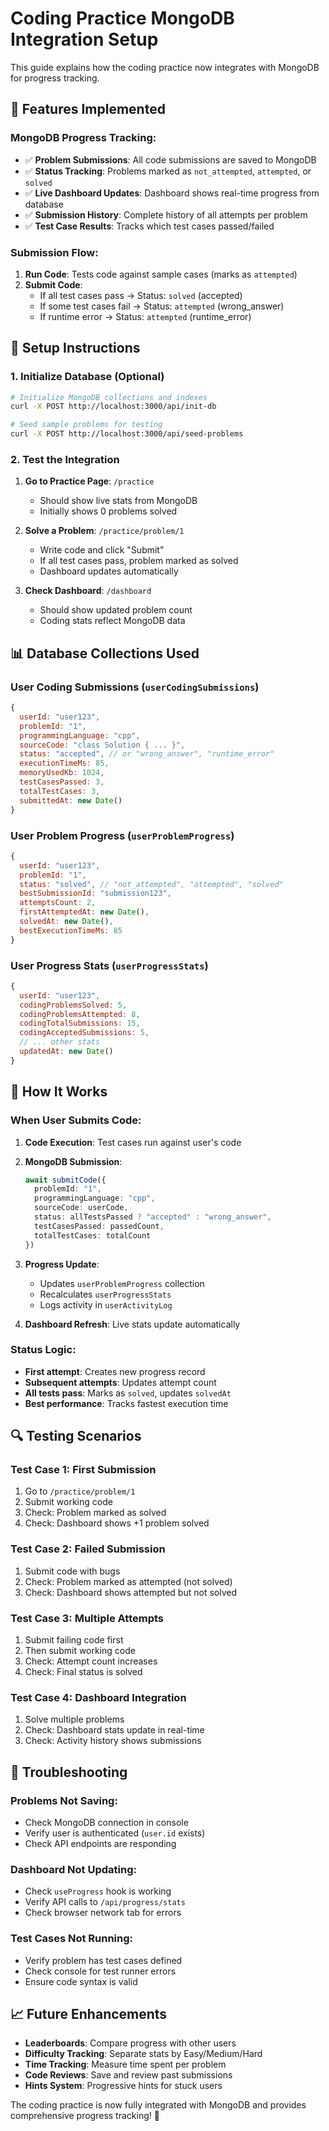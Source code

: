 # Coding Practice MongoDB Integration Setup

This guide explains how the coding practice now integrates with MongoDB for progress tracking.

## 🚀 Features Implemented

### **MongoDB Progress Tracking:**
- ✅ **Problem Submissions**: All code submissions are saved to MongoDB
- ✅ **Status Tracking**: Problems marked as `not_attempted`, `attempted`, or `solved`
- ✅ **Live Dashboard Updates**: Dashboard shows real-time progress from database
- ✅ **Submission History**: Complete history of all attempts per problem
- ✅ **Test Case Results**: Tracks which test cases passed/failed

### **Submission Flow:**
1. **Run Code**: Tests code against sample cases (marks as `attempted`)
2. **Submit Code**: 
   - If all test cases pass → Status: `solved` (accepted)
   - If some test cases fail → Status: `attempted` (wrong_answer)
   - If runtime error → Status: `attempted` (runtime_error)

## 🔧 Setup Instructions

### 1. Initialize Database (Optional)
```bash
# Initialize MongoDB collections and indexes
curl -X POST http://localhost:3000/api/init-db

# Seed sample problems for testing
curl -X POST http://localhost:3000/api/seed-problems
```

### 2. Test the Integration

1. **Go to Practice Page**: `/practice`
   - Should show live stats from MongoDB
   - Initially shows 0 problems solved

2. **Solve a Problem**: `/practice/problem/1`
   - Write code and click "Submit"
   - If all test cases pass, problem marked as solved
   - Dashboard updates automatically

3. **Check Dashboard**: `/dashboard`
   - Should show updated problem count
   - Coding stats reflect MongoDB data

## 📊 Database Collections Used

### **User Coding Submissions** (`userCodingSubmissions`)
```javascript
{
  userId: "user123",
  problemId: "1", 
  programmingLanguage: "cpp",
  sourceCode: "class Solution { ... }",
  status: "accepted", // or "wrong_answer", "runtime_error"
  executionTimeMs: 85,
  memoryUsedKb: 1024,
  testCasesPassed: 3,
  totalTestCases: 3,
  submittedAt: new Date()
}
```

### **User Problem Progress** (`userProblemProgress`)
```javascript
{
  userId: "user123",
  problemId: "1",
  status: "solved", // "not_attempted", "attempted", "solved"
  bestSubmissionId: "submission123",
  attemptsCount: 2,
  firstAttemptedAt: new Date(),
  solvedAt: new Date(),
  bestExecutionTimeMs: 85
}
```

### **User Progress Stats** (`userProgressStats`)
```javascript
{
  userId: "user123",
  codingProblemsSolved: 5,
  codingProblemsAttempted: 8,
  codingTotalSubmissions: 15,
  codingAcceptedSubmissions: 5,
  // ... other stats
  updatedAt: new Date()
}
```

## 🎯 How It Works

### **When User Submits Code:**

1. **Code Execution**: Test cases run against user's code
2. **MongoDB Submission**: 
   ```typescript
   await submitCode({
     problemId: "1",
     programmingLanguage: "cpp",
     sourceCode: userCode,
     status: allTestsPassed ? "accepted" : "wrong_answer",
     testCasesPassed: passedCount,
     totalTestCases: totalCount
   })
   ```

3. **Progress Update**: 
   - Updates `userProblemProgress` collection
   - Recalculates `userProgressStats`
   - Logs activity in `userActivityLog`

4. **Dashboard Refresh**: Live stats update automatically

### **Status Logic:**
- **First attempt**: Creates new progress record
- **Subsequent attempts**: Updates attempt count
- **All tests pass**: Marks as `solved`, updates `solvedAt`
- **Best performance**: Tracks fastest execution time

## 🔍 Testing Scenarios

### **Test Case 1: First Submission**
1. Go to `/practice/problem/1`
2. Submit working code
3. Check: Problem marked as solved
4. Check: Dashboard shows +1 problem solved

### **Test Case 2: Failed Submission**
1. Submit code with bugs
2. Check: Problem marked as attempted (not solved)
3. Check: Dashboard shows attempted but not solved

### **Test Case 3: Multiple Attempts**
1. Submit failing code first
2. Then submit working code
3. Check: Attempt count increases
4. Check: Final status is solved

### **Test Case 4: Dashboard Integration**
1. Solve multiple problems
2. Check: Dashboard stats update in real-time
3. Check: Activity history shows submissions

## 🐛 Troubleshooting

### **Problems Not Saving:**
- Check MongoDB connection in console
- Verify user is authenticated (`user.id` exists)
- Check API endpoints are responding

### **Dashboard Not Updating:**
- Check `useProgress` hook is working
- Verify API calls to `/api/progress/stats`
- Check browser network tab for errors

### **Test Cases Not Running:**
- Verify problem has test cases defined
- Check console for test runner errors
- Ensure code syntax is valid

## 📈 Future Enhancements

- **Leaderboards**: Compare progress with other users
- **Difficulty Tracking**: Separate stats by Easy/Medium/Hard
- **Time Tracking**: Measure time spent per problem
- **Code Reviews**: Save and review past submissions
- **Hints System**: Progressive hints for stuck users

The coding practice is now fully integrated with MongoDB and provides comprehensive progress tracking! 🎉